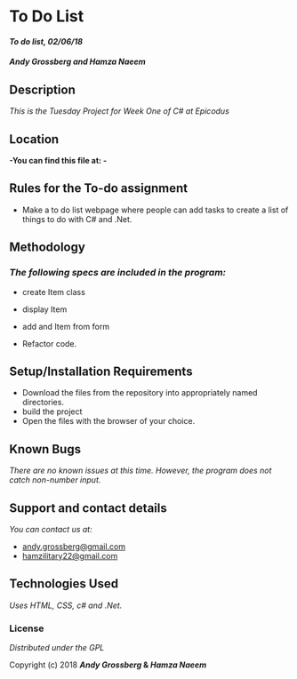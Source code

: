# To Do List

#### _To do list, 02/06/18_

#### _**Andy Grossberg and Hamza Naeem**_

## Description

_This is the Tuesday Project for Week One of C# at Epicodus_

## Location

**-You can find this file at: -**

## Rules for the To-do assignment

* Make a to do list webpage where people can add tasks to create a list of things to do with C# and .Net.

## Methodology

### _The following specs are included in the program:_

* create Item class

* display Item

* add and Item from form

* Refactor code.

## Setup/Installation Requirements

* Download the files from the repository into appropriately named directories.
* build the project
* Open the files with the browser of your choice.

## Known Bugs

_There are no known issues at this time. However, the program does not catch non-number input._

## Support and contact details

_You can contact us at:_

* andy.grossberg@gmail.com
* hamzilitary22@gmail.com

## Technologies Used

_Uses HTML, CSS, c# and .Net._

### License

*Distributed under the GPL*

Copyright (c) 2018 **_Andy Grossberg_ & _Hamza Naeem_**

